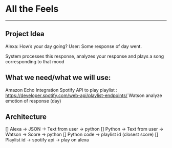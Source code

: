 # All the Feels 
------------
## Project Idea 
Alexa: How’s your day going?
User: Some response of day went.

System processes this response, analyzes your response and plays a song corresponding to that mood

## What we need/what we will use: 

Amazon Echo Integration
Spotify API to play playlist : https://developer.spotify.com/web-api/playlist-endpoints/
Watson analyze emotion of response (day)

## Architecture
[] Alexa -> JSON -> Text from user -> python
[] Python -> Text from user -> Watson -> Score -> python
[] Python code -> playlist id (closest score)
[] Playlist id -> spotify api -> play on alexa	
